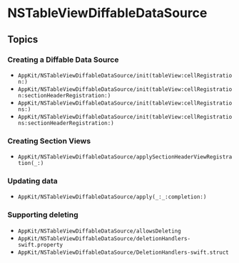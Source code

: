 # NSTableViewDiffableDataSource

## Topics

### Creating a Diffable Data Source

- ``AppKit/NSTableViewDiffableDataSource/init(tableView:cellRegistration:)``
- ``AppKit/NSTableViewDiffableDataSource/init(tableView:cellRegistration:sectionHeaderRegistration:)``
- ``AppKit/NSTableViewDiffableDataSource/init(tableView:cellRegistrations:)``
- ``AppKit/NSTableViewDiffableDataSource/init(tableView:cellRegistrations:sectionHeaderRegistration:)``

### Creating Section Views

- ``AppKit/NSTableViewDiffableDataSource/applySectionHeaderViewRegistration(_:)``

### Updating data

- ``AppKit/NSTableViewDiffableDataSource/apply(_:_:completion:)``

### Supporting deleting

- ``AppKit/NSTableViewDiffableDataSource/allowsDeleting``
- ``AppKit/NSTableViewDiffableDataSource/deletionHandlers-swift.property``
- ``AppKit/NSTableViewDiffableDataSource/DeletionHandlers-swift.struct``

